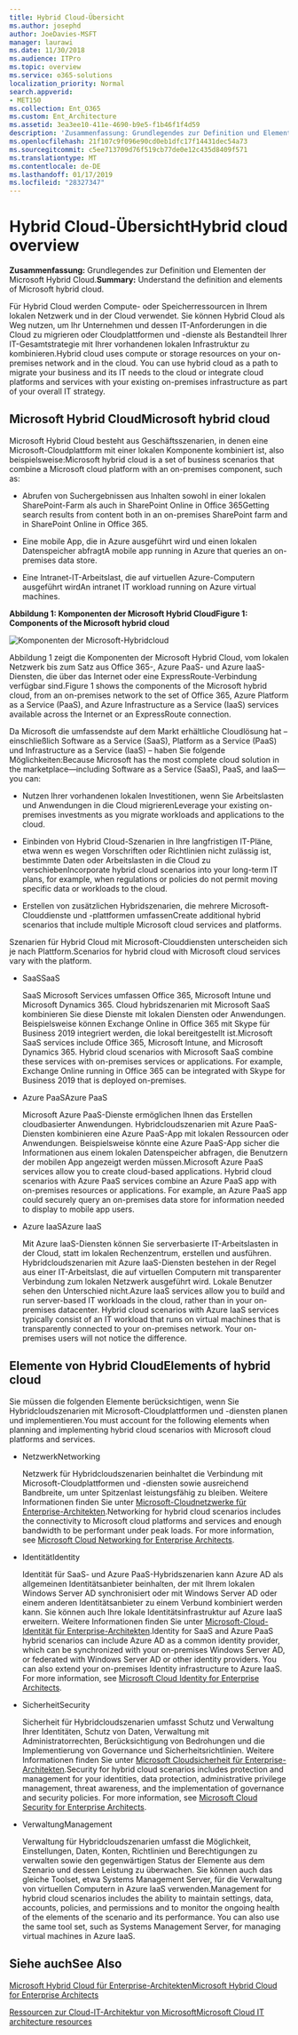 ```yaml
---
title: Hybrid Cloud-Übersicht
ms.author: josephd
author: JoeDavies-MSFT
manager: laurawi
ms.date: 11/30/2018
ms.audience: ITPro
ms.topic: overview
ms.service: o365-solutions
localization_priority: Normal
search.appverid:
- MET150
ms.collection: Ent_O365
ms.custom: Ent_Architecture
ms.assetid: 3ea3ee10-411e-4690-b9e5-f1b46f1f4d59
description: 'Zusammenfassung: Grundlegendes zur Definition und Elementen der Microsoft Hybrid Cloud.'
ms.openlocfilehash: 21f107c9f096e90cd0eb1dfc17f14431dec54a73
ms.sourcegitcommit: c5ee713709d76f519cb77de0e12c435d8409f571
ms.translationtype: MT
ms.contentlocale: de-DE
ms.lasthandoff: 01/17/2019
ms.locfileid: "28327347"
---
```

# <a name="hybrid-cloud-overview"></a><span data-ttu-id="fefde-103">Hybrid Cloud-Übersicht</span><span class="sxs-lookup"><span data-stu-id="fefde-103">Hybrid cloud overview</span></span>

 <span data-ttu-id="fefde-104">**Zusammenfassung:** Grundlegendes zur Definition und Elementen der Microsoft Hybrid Cloud.</span><span class="sxs-lookup"><span data-stu-id="fefde-104">**Summary:** Understand the definition and elements of Microsoft hybrid cloud.</span></span>
  
<span data-ttu-id="fefde-p101">Für Hybrid Cloud werden Compute- oder Speicherressourcen in Ihrem lokalen Netzwerk und in der Cloud verwendet. Sie können Hybrid Cloud als Weg nutzen, um Ihr Unternehmen und dessen IT-Anforderungen in die Cloud zu migrieren oder Cloudplattformen und -dienste als Bestandteil Ihrer IT-Gesamtstrategie mit Ihrer vorhandenen lokalen Infrastruktur zu kombinieren.</span><span class="sxs-lookup"><span data-stu-id="fefde-p101">Hybrid cloud uses compute or storage resources on your on-premises network and in the cloud. You can use hybrid cloud as a path to migrate your business and its IT needs to the cloud or integrate cloud platforms and services with your existing on-premises infrastructure as part of your overall IT strategy.</span></span>
  
## <a name="microsoft-hybrid-cloud"></a><span data-ttu-id="fefde-107">Microsoft Hybrid Cloud</span><span class="sxs-lookup"><span data-stu-id="fefde-107">Microsoft hybrid cloud</span></span>

<span data-ttu-id="fefde-108">Microsoft Hybrid Cloud besteht aus Geschäftsszenarien, in denen eine Microsoft-Cloudplattform mit einer lokalen Komponente kombiniert ist, also beispielsweise:</span><span class="sxs-lookup"><span data-stu-id="fefde-108">Microsoft hybrid cloud is a set of business scenarios that combine a Microsoft cloud platform with an on-premises component, such as:</span></span> 
  
- <span data-ttu-id="fefde-109">Abrufen von Suchergebnissen aus Inhalten sowohl in einer lokalen SharePoint-Farm als auch in SharePoint Online in Office 365</span><span class="sxs-lookup"><span data-stu-id="fefde-109">Getting search results from content both in an on-premises SharePoint farm and in SharePoint Online in Office 365.</span></span>
    
- <span data-ttu-id="fefde-110">Eine mobile App, die in Azure ausgeführt wird und einen lokalen Datenspeicher abfragt</span><span class="sxs-lookup"><span data-stu-id="fefde-110">A mobile app running in Azure that queries an on-premises data store.</span></span>
    
- <span data-ttu-id="fefde-111">Eine Intranet-IT-Arbeitslast, die auf virtuellen Azure-Computern ausgeführt wird</span><span class="sxs-lookup"><span data-stu-id="fefde-111">An intranet IT workload running on Azure virtual machines.</span></span>
    
<span data-ttu-id="fefde-112">**Abbildung 1: Komponenten der Microsoft Hybrid Cloud**</span><span class="sxs-lookup"><span data-stu-id="fefde-112">**Figure 1: Components of the Microsoft hybrid cloud**</span></span>

![Komponenten der Microsoft-Hybridcloud](media/Hybrid-Poster/MS-Hybrid-Cloud.png)
  
<span data-ttu-id="fefde-114">Abbildung 1 zeigt die Komponenten der Microsoft Hybrid Cloud, vom lokalen Netzwerk bis zum Satz aus Office 365-, Azure PaaS- und Azure IaaS-Diensten, die über das Internet oder eine ExpressRoute-Verbindung verfügbar sind.</span><span class="sxs-lookup"><span data-stu-id="fefde-114">Figure 1 shows the components of the Microsoft hybrid cloud, from an on-premises network to the set of Office 365, Azure Platform as a Service (PaaS), and Azure Infrastructure as a Service (IaaS) services available across the Internet or an ExpressRoute connection.</span></span>
  
<span data-ttu-id="fefde-115">Da Microsoft die umfassendste auf dem Markt erhältliche Cloudlösung hat – einschließlich Software as a Service (SaaS), Platform as a Service (PaaS) und Infrastructure as a Service (IaaS) – haben Sie folgende Möglichkeiten:</span><span class="sxs-lookup"><span data-stu-id="fefde-115">Because Microsoft has the most complete cloud solution in the marketplace—including Software as a Service (SaaS), PaaS, and IaaS—you can:</span></span>
  
- <span data-ttu-id="fefde-116">Nutzen Ihrer vorhandenen lokalen Investitionen, wenn Sie Arbeitslasten und Anwendungen in die Cloud migrieren</span><span class="sxs-lookup"><span data-stu-id="fefde-116">Leverage your existing on-premises investments as you migrate workloads and applications to the cloud.</span></span>
    
- <span data-ttu-id="fefde-117">Einbinden von Hybrid Cloud-Szenarien in Ihre langfristigen IT-Pläne, etwa wenn es wegen Vorschriften oder Richtlinien nicht zulässig ist, bestimmte Daten oder Arbeitslasten in die Cloud zu verschieben</span><span class="sxs-lookup"><span data-stu-id="fefde-117">Incorporate hybrid cloud scenarios into your long-term IT plans, for example, when regulations or policies do not permit moving specific data or workloads to the cloud.</span></span>
    
- <span data-ttu-id="fefde-118">Erstellen von zusätzlichen Hybridszenarien, die mehrere Microsoft-Clouddienste und -plattformen umfassen</span><span class="sxs-lookup"><span data-stu-id="fefde-118">Create additional hybrid scenarios that include multiple Microsoft cloud services and platforms.</span></span>
    
<span data-ttu-id="fefde-119">Szenarien für Hybrid Cloud mit Microsoft-Clouddiensten unterscheiden sich je nach Plattform.</span><span class="sxs-lookup"><span data-stu-id="fefde-119">Scenarios for hybrid cloud with Microsoft cloud services vary with the platform.</span></span>
  
- <span data-ttu-id="fefde-120">SaaS</span><span class="sxs-lookup"><span data-stu-id="fefde-120">SaaS</span></span>
    
    <span data-ttu-id="fefde-p102">SaaS Microsoft Services umfassen Office 365, Microsoft Intune und Microsoft Dynamics 365. Cloud hybridszenarien mit Microsoft SaaS kombinieren Sie diese Dienste mit lokalen Diensten oder Anwendungen. Beispielsweise können Exchange Online in Office 365 mit Skype für Business 2019 integriert werden, die lokal bereitgestellt ist.</span><span class="sxs-lookup"><span data-stu-id="fefde-p102">Microsoft SaaS services include Office 365, Microsoft Intune, and Microsoft Dynamics 365. Hybrid cloud scenarios with Microsoft SaaS combine these services with on-premises services or applications. For example, Exchange Online running in Office 365 can be integrated with Skype for Business 2019 that is deployed on-premises.</span></span>
    
- <span data-ttu-id="fefde-124">Azure PaaS</span><span class="sxs-lookup"><span data-stu-id="fefde-124">Azure PaaS</span></span>
    
    <span data-ttu-id="fefde-p103">Microsoft Azure PaaS-Dienste ermöglichen Ihnen das Erstellen cloudbasierter Anwendungen. Hybridcloudszenarien mit Azure PaaS-Diensten kombinieren eine Azure PaaS-App mit lokalen Ressourcen oder Anwendungen. Beispielsweise könnte eine Azure PaaS-App sicher die Informationen aus einem lokalen Datenspeicher abfragen, die Benutzern der mobilen App angezeigt werden müssen.</span><span class="sxs-lookup"><span data-stu-id="fefde-p103">Microsoft Azure PaaS services allow you to create cloud-based applications. Hybrid cloud scenarios with Azure PaaS services combine an Azure PaaS app with on-premises resources or applications. For example, an Azure PaaS app could securely query an on-premises data store for information needed to display to mobile app users.</span></span>
    
- <span data-ttu-id="fefde-128">Azure IaaS</span><span class="sxs-lookup"><span data-stu-id="fefde-128">Azure IaaS</span></span>
    
    <span data-ttu-id="fefde-p104">Mit Azure IaaS-Diensten können Sie serverbasierte IT-Arbeitslasten in der Cloud, statt im lokalen Rechenzentrum, erstellen und ausführen. Hybridcloudszenarien mit Azure IaaS-Diensten bestehen in der Regel aus einer IT-Arbeitslast, die auf virtuellen Computern mit transparenter Verbindung zum lokalen Netzwerk ausgeführt wird. Lokale Benutzer sehen den Unterschied nicht.</span><span class="sxs-lookup"><span data-stu-id="fefde-p104">Azure IaaS services allow you to build and run server-based IT workloads in the cloud, rather than in your on-premises datacenter. Hybrid cloud scenarios with Azure IaaS services typically consist of an IT workload that runs on virtual machines that is transparently connected to your on-premises network. Your on-premises users will not notice the difference.</span></span>
    
## <a name="elements-of-hybrid-cloud"></a><span data-ttu-id="fefde-132">Elemente von Hybrid Cloud</span><span class="sxs-lookup"><span data-stu-id="fefde-132">Elements of hybrid cloud</span></span>

<span data-ttu-id="fefde-133">Sie müssen die folgenden Elemente berücksichtigen, wenn Sie Hybridcloudszenarien mit Microsoft-Cloudplattformen und -diensten planen und implementieren.</span><span class="sxs-lookup"><span data-stu-id="fefde-133">You must account for the following elements when planning and implementing hybrid cloud scenarios with Microsoft cloud platforms and services.</span></span>
  
- <span data-ttu-id="fefde-134">Netzwerk</span><span class="sxs-lookup"><span data-stu-id="fefde-134">Networking</span></span>
    
    <span data-ttu-id="fefde-p105">Netzwerk für Hybridcloudszenarien beinhaltet die Verbindung mit Microsoft-Cloudplattformen und -diensten sowie ausreichend Bandbreite, um unter Spitzenlast leistungsfähig zu bleiben. Weitere Informationen finden Sie unter [Microsoft-Cloudnetzwerke für Enterprise-Architekten](microsoft-cloud-networking-for-enterprise-architects.md).</span><span class="sxs-lookup"><span data-stu-id="fefde-p105">Networking for hybrid cloud scenarios includes the connectivity to Microsoft cloud platforms and services and enough bandwidth to be performant under peak loads. For more information, see [Microsoft Cloud Networking for Enterprise Architects](microsoft-cloud-networking-for-enterprise-architects.md).</span></span>
    
- <span data-ttu-id="fefde-137">Identität</span><span class="sxs-lookup"><span data-stu-id="fefde-137">Identity</span></span>
    
    <span data-ttu-id="fefde-p106">Identität für SaaS- und Azure PaaS-Hybridszenarien kann Azure AD als allgemeinen Identitätsanbieter beinhalten, der mit Ihrem lokalen Windows Server AD synchronisiert oder mit Windows Server AD oder einem anderen Identitätsanbieter zu einem Verbund kombiniert werden kann. Sie können auch Ihre lokale Identitätsinfrastruktur auf Azure IaaS erweitern. Weitere Informationen finden Sie unter [Microsoft-Cloud-Identität für Enterprise-Architekten](microsoft-cloud-it-architecture-resources.md#identity).</span><span class="sxs-lookup"><span data-stu-id="fefde-p106">Identity for SaaS and Azure PaaS hybrid scenarios can include Azure AD as a common identity provider, which can be synchronized with your on-premises Windows Server AD, or federated with Windows Server AD or other identity providers. You can also extend your on-premises Identity infrastructure to Azure IaaS. For more information, see [Microsoft Cloud Identity for Enterprise Architects](microsoft-cloud-it-architecture-resources.md#identity).</span></span>
    
- <span data-ttu-id="fefde-141">Sicherheit</span><span class="sxs-lookup"><span data-stu-id="fefde-141">Security</span></span>
    
    <span data-ttu-id="fefde-p107">Sicherheit für Hybridcloudszenarien umfasst Schutz und Verwaltung Ihrer Identitäten, Schutz von Daten, Verwaltung mit Administratorrechten, Berücksichtigung von Bedrohungen und die Implementierung von Governance und Sicherheitsrichtlinien. Weitere Informationen finden Sie unter [Microsoft Cloudsicherheit für Enterprise-Architekten](microsoft-cloud-it-architecture-resources.md#security).</span><span class="sxs-lookup"><span data-stu-id="fefde-p107">Security for hybrid cloud scenarios includes protection and management for your identities, data protection, administrative privilege management, threat awareness, and the implementation of governance and security policies. For more information, see [Microsoft Cloud Security for Enterprise Architects](microsoft-cloud-it-architecture-resources.md#security).</span></span>
    
- <span data-ttu-id="fefde-144">Verwaltung</span><span class="sxs-lookup"><span data-stu-id="fefde-144">Management</span></span>
    
    <span data-ttu-id="fefde-p108">Verwaltung für Hybridcloudszenarien umfasst die Möglichkeit, Einstellungen, Daten, Konten, Richtlinien und Berechtigungen zu verwalten sowie den gegenwärtigen Status der Elemente aus dem Szenario und dessen Leistung zu überwachen. Sie können auch das gleiche Toolset, etwa Systems Management Server, für die Verwaltung von virtuellen Computern in Azure IaaS verwenden.</span><span class="sxs-lookup"><span data-stu-id="fefde-p108">Management for hybrid cloud scenarios includes the ability to maintain settings, data, accounts, policies, and permissions and to monitor the ongoing health of the elements of the scenario and its performance. You can also use the same tool set, such as Systems Management Server, for managing virtual machines in Azure IaaS.</span></span>
    
## <a name="see-also"></a><span data-ttu-id="fefde-147">Siehe auch</span><span class="sxs-lookup"><span data-stu-id="fefde-147">See Also</span></span>

[<span data-ttu-id="fefde-148">Microsoft Hybrid Cloud für Enterprise-Architekten</span><span class="sxs-lookup"><span data-stu-id="fefde-148">Microsoft Hybrid Cloud for Enterprise Architects</span></span>](microsoft-hybrid-cloud-for-enterprise-architects.md)
  
[<span data-ttu-id="fefde-149">Ressourcen zur Cloud-IT-Architektur von Microsoft</span><span class="sxs-lookup"><span data-stu-id="fefde-149">Microsoft Cloud IT architecture resources</span></span>](microsoft-cloud-it-architecture-resources.md)

